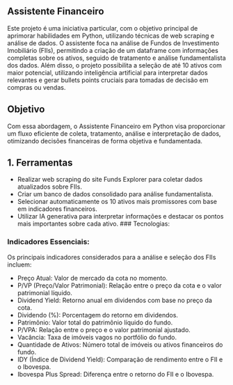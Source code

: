 ## Assistente Financeiro
Este projeto é uma iniciativa particular, com o objetivo principal de aprimorar habilidades em Python, utilizando técnicas de web scraping e análise de dados. O assistente foca na análise de Fundos de Investimento Imobiliário (FIIs), permitindo a criação de um dataframe com informações completas sobre os ativos, seguido de tratamento e análise fundamentalista dos dados. Além disso, o projeto possibilita a seleção de até 10 ativos com maior potencial, utilizando inteligência artificial para interpretar dados relevantes e gerar bullets points cruciais para tomadas de decisão em compras ou vendas.

## Objetivo
Com essa abordagem, o Assistente Financeiro em Python visa proporcionar um fluxo eficiente de coleta, tratamento, análise e interpretação de dados, otimizando decisões financeiras de forma objetiva e fundamentada.

## 1. Ferramentas
 - Realizar web scraping do site Funds Explorer para coletar dados atualizados sobre FIIs.
 - Criar um banco de dados consolidado para análise fundamentalista.
 - Selecionar automaticamente os 10 ativos mais promissores com base em indicadores financeiros.
 - Utilizar IA generativa para interpretar informações e destacar os pontos mais importantes sobre cada ativo.   ### Tecnologias:

### Indicadores Essenciais:
Os principais indicadores considerados para a análise e seleção dos FIIs incluem:

 - Preço Atual: Valor de mercado da cota no momento.
 - P/VP (Preço/Valor Patrimonial): Relação entre o preço da cota e o valor patrimonial líquido.
 - Dividend Yield: Retorno anual em dividendos com base no preço da cota.
 - Dividendo (%): Porcentagem do retorno em dividendos.
 - Patrimônio: Valor total do patrimônio líquido do fundo.
 - P/VPA: Relação entre o preço e o valor patrimonial ajustado.
 - Vacância: Taxa de imóveis vagos no portfólio do fundo.
 - Quantidade de Ativos: Número total de imóveis ou ativos financeiros do fundo.
 - IDY (Índice de Dividend Yield): Comparação de rendimento entre o FII e o Ibovespa.
 - Ibovespa Plus Spread: Diferença entre o retorno do FII e o Ibovespa.
